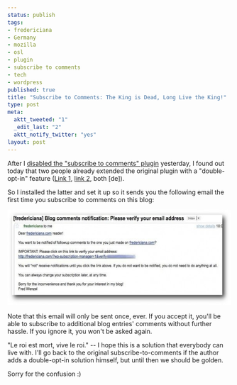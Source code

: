 ```yaml
--- 
status: publish
tags: 
- fredericiana
- Germany
- mozilla
- osl
- plugin
- subscribe to comments
- tech
- wordpress
published: true
title: "Subscribe to Comments: The King is Dead, Long Live the King!"
type: post
meta: 
  aktt_tweeted: "1"
  _edit_last: "2"
  aktt_notify_twitter: "yes"
layout: post
---
```

After I <a href="http://fredericiana.com/2008/10/20/no-subscribe-to-comments-anymore/">disabled the "subscribe to comments" plugin</a> yesterday, I found out today that two people already extended the original plugin with a "double-opt-in" feature (<a href="http://www.infogurke.de/2008/10/subscribe-to-comments-und-die-einzige-wirkliche-alternative/">Link 1</a>, <a href="http://www.tobiaskoelligan.de/internet/subscribe-to-comments-mit-double-opt-in-pruefung/">link 2</a>, both [de]).

So I installed the latter and set it up so it sends you the following email the first time you subscribe to comments on this blog:

<a href="/media/wp/2008/10/fredericiana-double-opt-in.jpg"><img src="/media/wp/2008/10/fredericiana-double-opt-in-575x215.jpg" alt="" title="fredericiana: Double-opt-in" width="575" height="215" class="alignnone size-medium wp-image-1733" /></a>

Note that this email will only be sent once, ever. If you accept it, you'll be able to subscribe to additional blog entries' comments without further hassle. If you ignore it, you won't be asked again.

"Le roi est mort, vive le roi." -- I hope this is a solution that everybody can live with. I'll go back to the original subscribe-to-comments if the author adds a double-opt-in solution himself, but until then we should be golden.

Sorry for the confusion :)
